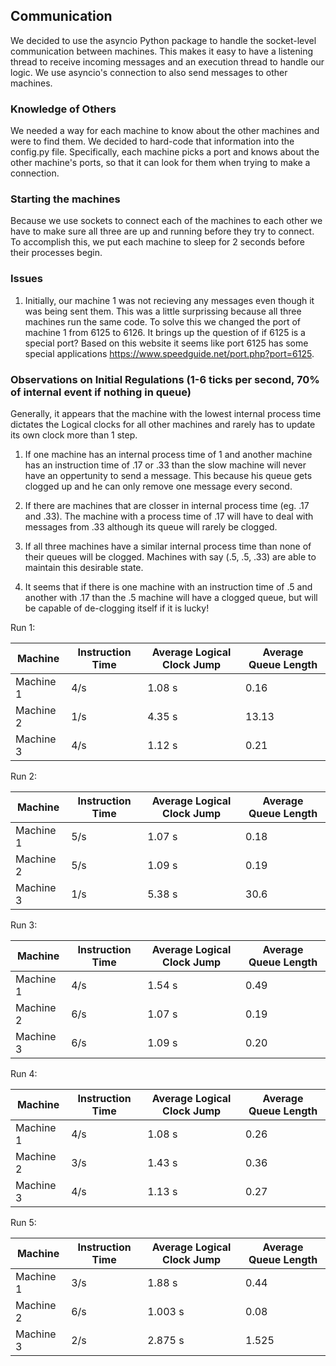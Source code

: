 ## Communication

We decided to use the asyncio Python package to handle the socket-level communication between machines. This makes it easy to have a listening thread to receive incoming messages and an execution thread to handle our logic. We use asyncio's connection to also send messages to other machines.

### Knowledge of Others

We needed a way for each machine to know about the other machines and were to find them. We decided to hard-code that information into the config.py file. Specifically, each machine picks a port and knows about the other machine's ports, so that it can look for them when trying to make a connection.

### Starting the machines

Because we use sockets to connect each of the machines to each other we have to make sure all three are up and running before they try to connect. To accomplish this, we put each machine to sleep for 2 seconds before their processes begin.

### Issues

1. Initially, our machine 1 was not recieving any messages even though it was being sent them. This was a little surprissing because all three machines run the same code. To solve this we changed the port of machine 1 from 6125 to 6126. It brings up the question of if 6125 is a special port? Based on this website it seems like port 6125 has some special applications https://www.speedguide.net/port.php?port=6125.

### Observations on Initial Regulations (1-6 ticks per second, 70% of internal event if nothing in queue)

Generally, it appears that the machine with the lowest internal process time dictates the Logical clocks for all other machines and rarely has to update its own clock more than 1 step.

1. If one machine has an internal process time of 1 and another machine has an instruction time of .17 or .33 than the slow machine will never have an oppertunity to send a message. This because his queue gets clogged up and he can only remove one message every second.

2. If there are machines that are closser in internal process time (eg. .17 and .33). The machine with a process time of .17 will have to deal with messages from .33 although its queue will rarely be clogged.

3. If all three machines have a similar internal process time than none of their queues will be clogged. Machines with say (.5, .5, .33) are able to maintain this desirable state.

4. It seems that if there is one machine with an instruction time of .5 and another with .17 than the .5 machine will have a clogged queue, but will be capable of de-clogging itself if it is lucky!

Run 1:

| Machine   | Instruction Time | Average Logical Clock Jump | Average Queue Length |
| --------- | ---------------- | -------------------------- | -------------------- |
| Machine 1 | 4/s              | 1.08 s                     | 0.16                 |
| Machine 2 | 1/s              | 4.35 s                     | 13.13                |
| Machine 3 | 4/s              | 1.12 s                     | 0.21                 |

Run 2:

| Machine   | Instruction Time | Average Logical Clock Jump | Average Queue Length |
| --------- | ---------------- | -------------------------- | -------------------- |
| Machine 1 | 5/s              | 1.07 s                     | 0.18                 |
| Machine 2 | 5/s              | 1.09 s                     | 0.19                 |
| Machine 3 | 1/s              | 5.38 s                     | 30.6                 |

Run 3:

| Machine   | Instruction Time | Average Logical Clock Jump | Average Queue Length |
| --------- | ---------------- | -------------------------- | -------------------- |
| Machine 1 | 4/s              | 1.54 s                     | 0.49                 |
| Machine 2 | 6/s              | 1.07 s                     | 0.19                 |
| Machine 3 | 6/s              | 1.09 s                     | 0.20                 |

Run 4:

| Machine   | Instruction Time | Average Logical Clock Jump | Average Queue Length |
| --------- | ---------------- | -------------------------- | -------------------- |
| Machine 1 | 4/s              | 1.08 s                     | 0.26                 |
| Machine 2 | 3/s              | 1.43 s                     | 0.36                 |
| Machine 3 | 4/s              | 1.13 s                     | 0.27                 |

Run 5:

| Machine   | Instruction Time | Average Logical Clock Jump | Average Queue Length |
| --------- | ---------------- | -------------------------- | -------------------- |
| Machine 1 | 3/s              | 1.88 s                     | 0.44                 |
| Machine 2 | 6/s              | 1.003 s                    | 0.08                 |
| Machine 3 | 2/s              | 2.875 s                    | 1.525                |
